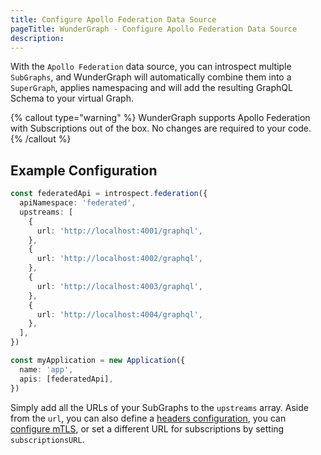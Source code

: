 ```yaml
---
title: Configure Apollo Federation Data Source
pageTitle: WunderGraph - Configure Apollo Federation Data Source
description:
---
```


With the `Apollo Federation` data source,
you can introspect multiple `SubGraphs`,
and WunderGraph will automatically combine them into a `SuperGraph`,
applies namespacing and will add the resulting GraphQL Schema to your virtual Graph.

{% callout type="warning" %}
WunderGraph supports Apollo Federation with Subscriptions out of the box.
No changes are required to your code.
{% /callout %}

## Example Configuration

```typescript
const federatedApi = introspect.federation({
  apiNamespace: 'federated',
  upstreams: [
    {
      url: 'http://localhost:4001/graphql',
    },
    {
      url: 'http://localhost:4002/graphql',
    },
    {
      url: 'http://localhost:4003/graphql',
    },
    {
      url: 'http://localhost:4004/graphql',
    },
  ],
})

const myApplication = new Application({
  name: 'app',
  apis: [federatedApi],
})
```

Simply add all the URLs of your SubGraphs to the `upstreams` array.
Aside from the `url`, you can also define a [headers configuration](/docs/wundergraph-config-ts-reference/configure-headers-for-http-based-data-sources),
you can [configure mTLS](/docs/wundergraph-config-ts-reference/configure-mtls-for-http-based-data-sources),
or set a different URL for subscriptions by setting `subscriptionsURL`.
